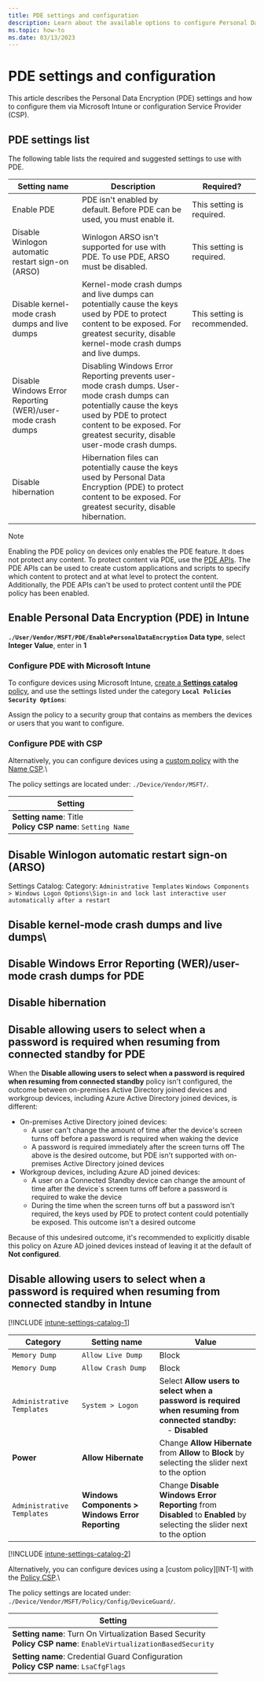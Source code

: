 ```yaml
---
title: PDE settings and configuration
description: Learn about the available options to configure Personal Data Encryption (PDE) and how to configure them via Microsoft Intune or configuration Service Provider (CSP).
ms.topic: how-to
ms.date: 03/13/2023
---
```


# PDE settings and configuration

This article describes the Personal Data Encryption (PDE) settings and how to configure them via Microsoft Intune or configuration Service Provider (CSP).

## PDE settings list

The following table lists the required and suggested settings to use with PDE.

| Setting name | Description | Required? |
|-|-|-|
|Enable PDE|PDE isn't enabled by default. Before PDE can be used, you must enable it.| This setting is required.|
|Disable Winlogon automatic restart sign-on (ARSO)| Winlogon ARSO isn't supported for use with PDE. To use PDE, ARSO must be disabled.| This setting is required.|
|Disable kernel-mode crash dumps and live dumps|Kernel-mode crash dumps and live dumps can potentially cause the keys used by PDE to protect content to be exposed. For greatest security, disable kernel-mode crash dumps and live dumps.|This setting is recommended.|
|Disable Windows Error Reporting (WER)/user-mode crash dumps|Disabling Windows Error Reporting prevents user-mode crash dumps. User-mode crash dumps can potentially cause the keys used by PDE to protect content to be exposed. For greatest security, disable user-mode crash dumps.||
|Disable hibernation|Hibernation files can potentially cause the keys used by Personal Data Encryption (PDE) to protect content to be exposed. For greatest security, disable hibernation.||

> [!NOTE]
> Enabling the PDE policy on devices only enables the PDE feature. It does not protect any content. To protect content via PDE, use the [PDE APIs](/uwp/api/windows.security.dataprotection.userdataprotectionmanager). The PDE APIs can be used to create custom applications and scripts to specify which content to protect and at what level to protect the content. Additionally, the PDE APIs can't be used to protect content until the PDE policy has been enabled.

## Enable Personal Data Encryption (PDE) in Intune

**`./User/Vendor/MSFT/PDE/EnablePersonalDataEncryption`**
**Data type**, select **Integer**
**Value**, enter in **1**

### Configure PDE with Microsoft Intune

To configure devices using Microsoft Intune, [create a **Settings catalog** policy][MEM-1], and use the settings listed under the category **`Local Policies Security Options`**:

Assign the policy to a security group that contains as members the devices or users that you want to configure.  

### Configure PDE with CSP

Alternatively, you can configure devices using a [custom policy][MEM-2] with the [Name CSP][CSP-1].\

The policy settings are located under: `./Device/Vendor/MSFT/`.

|Setting|
| - |
| **Setting name**: Title<br>**Policy CSP name**: `Setting Name`|

## Disable Winlogon automatic restart sign-on (ARSO)

Settings Catalog:
Category: `Administrative Templates`
`Windows Components > Windows Logon Options\Sign-in and lock last interactive user automatically after a restart`

## Disable kernel-mode crash dumps and live dumps\

## Disable Windows Error Reporting (WER)/user-mode crash dumps for PDE

## Disable hibernation

## Disable allowing users to select when a password is required when resuming from connected standby for PDE

When the **Disable allowing users to select when a password is required when resuming from connected standby** policy isn't configured, the outcome between on-premises Active Directory joined devices and workgroup devices, including Azure Active Directory joined devices, is different:

- On-premises Active Directory joined devices:
  - A user can't change the amount of time after the device's screen turns off before a password is required when waking the device
  - A password is required immediately after the screen turns off
    The above is the desired outcome, but PDE isn't supported with on-premises Active Directory joined devices
- Workgroup devices, including Azure AD joined devices:
  - A user on a Connected Standby device can change the amount of time after the device´s screen turns off before a password is required to wake the device
  - During the time when the screen turns off but a password isn't required, the keys used by PDE to protect content could potentially be exposed. This outcome isn't a desired outcome

Because of this undesired outcome, it's recommended to explicitly disable this policy on Azure AD joined devices instead of leaving it at the default of **Not configured**.

## Disable allowing users to select when a password is required when resuming from connected standby in Intune

[!INCLUDE [intune-settings-catalog-1](../../../../../includes/configure/intune-settings-catalog-1.md)]

| Category | Setting name | Value |
|--|--|--|
|`Memory Dump`|`Allow Live Dump`|Block||
|`Memory Dump`|`Allow Crash Dump`|Block||
|`Administrative Templates`| `System > Logon` | Select **Allow users to select when a password is required when resuming from connected standby:** <br>&emsp;- **Disabled**|
|**Power**|**Allow Hibernate**|Change **Allow Hibernate** from **Allow** to **Block** by selecting the slider next to the option|
|`Administrative Templates`| **Windows Components > Windows Error Reporting** | Change **Disable Windows Error Reporting** from **Disabled** to **Enabled** by selecting the slider next to the option|

[!INCLUDE [intune-settings-catalog-2](../../../../../includes/configure/intune-settings-catalog-2.md)]

Alternatively, you can configure devices using a [custom policy][INT-1] with the [Policy CSP][CSP-1].\

The policy settings are located under: `./Device/Vendor/MSFT/Policy/Config/DeviceGuard/`.

| Setting |
|--|
| **Setting name**: Turn On Virtualization Based Security<br>**Policy CSP name**: `EnableVirtualizationBasedSecurity` |
| **Setting name**: Credential Guard Configuration<br>**Policy CSP name**: `LsaCfgFlags` |



<!--links used in this document-->

[CSP-1]: /windows/client-management/mdm/policy-csp-localpoliciessecurityoptions

[MEM-1]: /mem/intune/configuration/settings-catalog
[MEM-2]: /mem/intune/configuration/custom-settings-windows-10